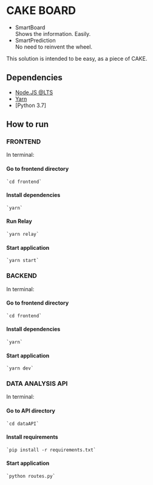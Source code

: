 # CAKE BOARD

- SmartBoard <br>
  Shows the information. Easily.
- SmartPrediction <br>
  No need to reinvent the wheel.
  
This solution is intended to be easy, as a piece of CAKE.
  

## Dependencies

- [Node.JS @LTS](https://nodejs.org/en/)
- [Yarn](https://yarnpkg.com/lang/en/)
- [Python 3.7]

## How to run

### FRONTEND
In terminal:

#### Go to frontend directory
    `cd frontend`

#### Install dependencies
    `yarn`
    
#### Run Relay
    `yarn relay`

#### Start application
    `yarn start`


### BACKEND

In terminal:

#### Go to frontend directory
    `cd frontend`

#### Install dependencies
    `yarn`

#### Start application
    `yarn dev`

### DATA ANALYSIS API

In terminal:

#### Go to API directory
    `cd dataAPI`

#### Install requirements
    `pip install -r requirements.txt`

#### Start application
    `python routes.py`
    

